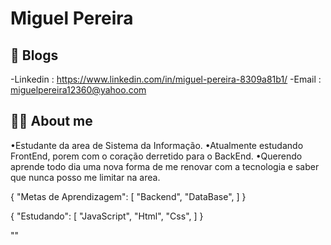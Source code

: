# Miguel Pereira

## 📝 Blogs

-Linkedin : https://www.linkedin.com/in/miguel-pereira-8309a81b1/
-Email : miguelpereira12360@yahoo.com

## 👨‍💻 About me

•Estudante da area de Sistema da Informação.
•Atualmente estudando FrontEnd, porem com o coração derretido para o BackEnd.
•Querendo aprende todo dia uma nova forma de me renovar com a tecnologia e saber que nunca posso me limitar na area.




{
"Metas de Aprendizagem": [
      "Backend",
      "DataBase",
]
 }
 
  {
    "Estudando": [
      "JavaScript",
      "Html",
      "Css",
    ]
  }
  

"" <br>
